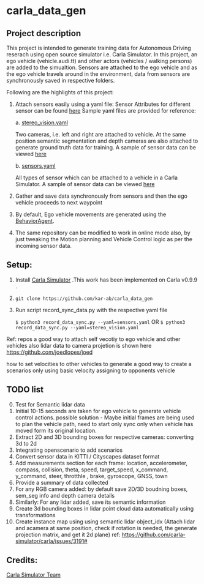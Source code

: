 # carla_data_gen


## Project description

This project is intended to generate training data for Autonomous Driving reserach using open source simulator i.e. Carla Simulator. 
In this project, an ego vehicle (vehicle.audi.tt) and other actors (vehicles / walking persons) are added to the simualtion. Sensors are attached to the ego vehicle and as the ego vehicle travels around in the environment, data from sensors are synchronously saved in respective folders. 
    
Following are the highlights of this project: 
    
1. Attach sensors easily using a yaml file: 
    Sensor Attributes for different sensor can be found [here](https://carla.readthedocs.io/en/0.9.9/ref_sensors/)
    Sample yaml files are provided for reference: 
    
    a. [stereo_vision.yaml](../blob/main/stereo_vision.yaml) 
        
    Two cameras, i.e. left and right are attached to vehicle. At the same position semantic segmentation and depth cameras are also attached to generate ground truth data for training. A sample of sensor data can be viewed [here](..blob/main/episodes/2021-05-14_00-06-47)
        
    b. [sensors.yaml](../blob/main/sensors.yaml)
    
    All types of sensor which can be attached to a vehicle in a Carla Simulator. A sample of sensor data can be viewed [here](..blob/main/episodes/2021-05-14_00-08-23)
    
3. Gather and save data synchronously from sensors and then the ego vehicle proceeds to next waypoint
4. By default, Ego vehicle movements are generated using the [BehaviorAgent](../blob/main/configure_agents/navigation/behavior_agent.py).
5. The same repository can be modified to work in online mode also, by just tweaking the Motion planning and Vehicle Control logic as per the incoming sensor data. 

## Setup:

1. Install [Carla Simulator](https://carla.org/2020/04/22/release-0.9.9/) .This work has been implemented on Carla v0.9.9 .
2. `git clone https://github.com/kar-ab/carla_data_gen`
3. Run script record_sync_data.py with the respective yaml file

    `$ python3 record_data_sync.py --yaml=sensors.yaml`  OR `$ python3 record_data_sync.py --yaml=stereo_vision.yaml`

Ref: repos
a good way to attach self vecotiy to ego vehicle and other vehicles
also lidar data to camera projetion is shown here 
https://github.com/joedlopes/joed

how to set velocities to other vehicles to generate a good way to create a scenarios only using basic velocity assigning to opponents vehicle

## TODO list

0. Test for Semantic lidar data
1. Initial 10-15 seconds are taken for ego vehicle to generate vehicle control actions. possible solution - Maybe initial frames are being used to plan the vehicle path, need to start only sync only when vehicle has moved form its original location. 
2. Extract 2D and 3D bounding boxes for respective cameras: converting 3d to 2d
3. Integrating openscenario to add scenarios
4. Convert sensor data in KITTI / Cityscapes dataset format
5. Add measurements section for each frame: 
    location, accelerometer, compass, collision, theta, speed, target_speed, x_command, y_command, steer, throtthle , brake, gyroscope, GNSS, town
6. Provide a summary of data collected
7. For any RGB camera added: by default save 2D/3D boudning boxes, sem_seg info and depth camera details
8. Similarly: For any lidar added, save its semantic information
9. Create 3d bounding boxes in lidar point cloud data automatically using transformations
10. Create instance map using using semantic lidar object_idx (Attach lidar and acamera at same position, check if rotation is needed, the generate projection matrix, and get it 2d plane) ref: https://github.com/carla-simulator/carla/issues/3191#
## Credits: 

[Carla Simulator Team](https://carla.org/)
